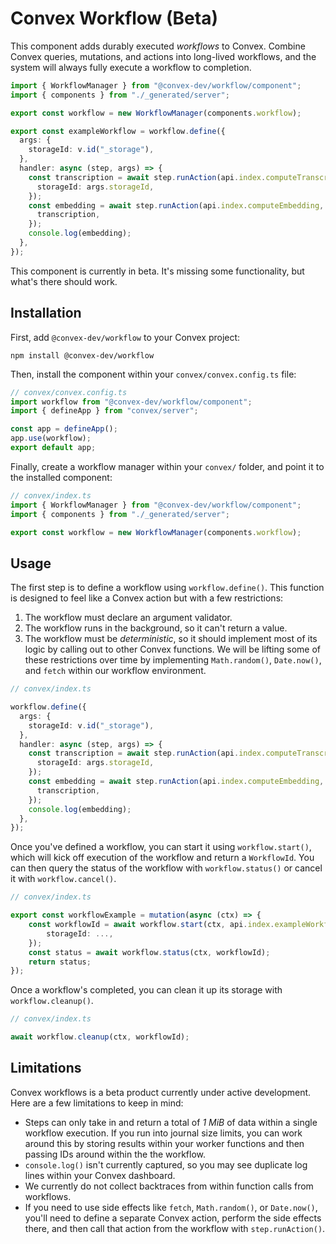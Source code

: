 # Convex Workflow (Beta)

This component adds durably executed _workflows_ to Convex. Combine Convex queries, mutations,
and actions into long-lived workflows, and the system will always fully execute a workflow
to completion.

```ts
import { WorkflowManager } from "@convex-dev/workflow/component";
import { components } from "./_generated/server";

export const workflow = new WorkflowManager(components.workflow);

export const exampleWorkflow = workflow.define({
  args: {
    storageId: v.id("_storage"),
  },
  handler: async (step, args) => {
    const transcription = await step.runAction(api.index.computeTranscription, {
      storageId: args.storageId,
    });
    const embedding = await step.runAction(api.index.computeEmbedding, {
      transcription,
    });
    console.log(embedding);
  },
});
```

This component is currently in beta. It's missing some functionality, but
what's there should work.

## Installation

First, add `@convex-dev/workflow` to your Convex project:

```
npm install @convex-dev/workflow
```

Then, install the component within your `convex/convex.config.ts` file:

```ts
// convex/convex.config.ts
import workflow from "@convex-dev/workflow/component";
import { defineApp } from "convex/server";

const app = defineApp();
app.use(workflow);
export default app;
```

Finally, create a workflow manager within your `convex/` folder, and point it
to the installed component:

```ts
// convex/index.ts
import { WorkflowManager } from "@convex-dev/workflow/component";
import { components } from "./_generated/server";

export const workflow = new WorkflowManager(components.workflow);
```

## Usage

The first step is to define a workflow using `workflow.define()`. This function
is designed to feel like a Convex action but with a few restrictions:

1. The workflow must declare an argument validator.
2. The workflow runs in the background, so it can't return a value.
3. The workflow must be _deterministic_, so it should implement most of its logic
   by calling out to other Convex functions. We will be lifting some of these
   restrictions over time by implementing `Math.random()`, `Date.now()`, and
   `fetch` within our workflow environment.

```ts
// convex/index.ts

workflow.define({
  args: {
    storageId: v.id("_storage"),
  },
  handler: async (step, args) => {
    const transcription = await step.runAction(api.index.computeTranscription, {
      storageId: args.storageId,
    });
    const embedding = await step.runAction(api.index.computeEmbedding, {
      transcription,
    });
    console.log(embedding);
  },
});
```

Once you've defined a workflow, you can start it using `workflow.start()`, which
will kick off execution of the workflow and return a `WorkflowId`. You can then query
the status of the workflow with `workflow.status()` or cancel it with `workflow.cancel()`.

```ts
// convex/index.ts

export const workflowExample = mutation(async (ctx) => {
    const workflowId = await workflow.start(ctx, api.index.exampleWorkflow, {
        storageId: ...,
    });
    const status = await workflow.status(ctx, workflowId);
    return status;
});
```

Once a workflow's completed, you can clean it up its storage with `workflow.cleanup()`.

```ts
// convex/index.ts

await workflow.cleanup(ctx, workflowId);
```

## Limitations

Convex workflows is a beta product currently under active development. Here are
a few limitations to keep in mind:

- Steps can only take in and return a total of _1 MiB_ of data within a single
  workflow execution. If you run into journal size limits, you can work around
  this by storing results within your worker functions and then passing IDs
  around within the the workflow.
- `console.log()` isn't currently captured, so you may see duplicate log lines
  within your Convex dashboard.
- We currently do not collect backtraces from within function calls from workflows.
- If you need to use side effects like `fetch`, `Math.random()`, or `Date.now()`,
  you'll need to define a separate Convex action, perform the side effects there,
  and then call that action from the workflow with `step.runAction()`.
